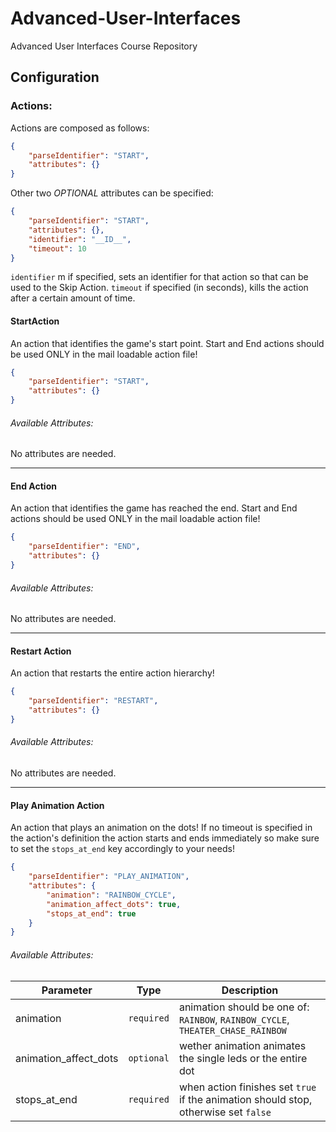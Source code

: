 # Advanced-User-Interfaces
Advanced User Interfaces Course Repository


## Configuration

### Actions:
Actions are composed as follows:
``` json
{
	"parseIdentifier": "START",
	"attributes": {}
}
```

Other two *OPTIONAL* attributes can be specified:
``` json
{
	"parseIdentifier": "START",
	"attributes": {},
	"identifier": "__ID__",
	"timeout": 10
}
```

`identifier` m if specified, sets an identifier for that action so that can be used to the Skip Action.
`timeout` if specified (in seconds), kills the action after a certain amount of time.

#### StartAction
An action that identifies the game's start point.
Start and End actions should be used ONLY in the mail loadable action file!
``` json
{
	"parseIdentifier": "START",
	"attributes": {}
}
```

###### Available Attributes:
No attributes are needed.

---

#### End Action
An action that identifies the game has reached the end.
Start and End actions should be used ONLY in the mail loadable action file!
``` json
{
	"parseIdentifier": "END",
	"attributes": {}
}
```

###### Available Attributes:
No attributes are needed.

---

#### Restart Action
An action that restarts the entire action hierarchy!
``` json
{
	"parseIdentifier": "RESTART",
	"attributes": {}
}
```

###### Available Attributes:
No attributes are needed.

---

#### Play Animation Action
An action that plays an animation on the dots!
If no timeout is specified in the action's definition the action starts and ends immediately so make sure to set the `stops_at_end` key accordingly to your needs!
``` json
{
	"parseIdentifier": "PLAY_ANIMATION",
	"attributes": {
		"animation": "RAINBOW_CYCLE",
		"animation_affect_dots": true,
		"stops_at_end": true
	}
}
```

###### Available Attributes:

| Parameter 	| Type       	| Description 	|
|-----------	|------------	|-------------	|
| animation | `required` 	| animation should be one of: `RAINBOW`, `RAINBOW_CYCLE`, `THEATER_CHASE_RAINBOW`|
| animation_affect_dots | `optional` 	| wether animation animates the single leds or the entire dot |
| stops_at_end | `required` 	| when action finishes set `true` if the animation should stop, otherwise set `false`|